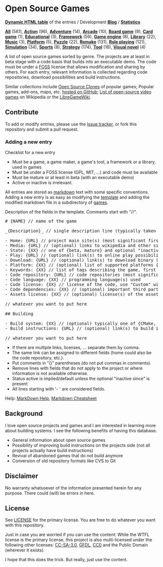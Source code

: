 # Open Source Games

**[Dynamic HTML table](https://trilarion.github.io/opensourcegames/)** of the entries / Development **[Blog](https://trilarion.blogspot.com/search/label/osgames)** / **[Statistics](statistics.md#statistics)**

[comment]: # (start of autogenerated content, do not edit)
**[All](games/_all.md#All)** (561), **[Action](games/_action.md#action)** (96), **[Adventure](games/_adventure.md#adventure)** (14), **[Arcade](games/_arcade.md#arcade)** (10), **[Board game](games/_board-game.md#board-game)** (9), **[Card game](games/_card-game.md#card-game)** (1), **[Educational](games/_educational.md#educational)** (3), **[Framework](games/_framework.md#framework)** (59), **[Game engine](games/_game-engine.md#game-engine)** (8), **[Library](games/_library.md#library)** (22), **[Music](games/_music.md#music)** (3), **[Platform](games/_platform.md#platform)** (5), **[Puzzle](games/_puzzle.md#puzzle)** (22), **[Remake](games/_remake.md#remake)** (131), **[Role playing](games/_role-playing.md#role-playing)** (121), **[Simulation](games/_simulation.md#simulation)** (34), **[Sports](games/_sports.md#sports)** (8), **[Strategy](games/_strategy.md#strategy)** (174), **[Tool](games/_tool.md#tool)** (16), **[Visual novel](games/_visual-novel.md#visual-novel)** (4)

[comment]: # (end of autogenerated content)

A list of open source games sorted by genre. The projects are at least in beta stage with a code basis that builds
into an executable demo. The code must be under a [FOSS](https://en.wikipedia.org/wiki/FOSS) license that allows
modification and sharing by others. For each entry, relevant information is collected regarding code repositories,
download possibilities and build instructions.

Similar collections include [Open Source Clones](https://github.com/opengaming/osgameclones) of popular games;
Popular games, add-ons, maps, etc. [hosted on GitHub](https://github.com/leereilly/games); [List of open-source video games](https://en.wikipedia.org/wiki/List_of_open-source_video_games) on Wikipedia or the [LibreGameWiki](https://libregamewiki.org/Main_Page).

## Contribute

To add or modify entries, please use the [Issue tracker](https://github.com/Trilarion/opensourcegames/issues),
or fork this repository and submit a pull request.

### Adding a new entry

Checklist for a new entry

- Must be a game, a game maker, a game's tool, a framework or a library, used in games
- Must be under a FOSS license (GPL, MIT, ...) and code must be available
- Must be mature or at least in beta (with an executable demo)
- Active or inactive is irrelevant.

All entries are stored as [markdown](https://en.wikipedia.org/wiki/Markdown) text with some specific conventions.
Adding a new entry is as easy as modifying the [template](games/template.md) and adding the modified markdown file in a subdirectory of [games](games).

Description of the fields in the template. Comments start with "//".

<pre>
# {NAME} // name of the game

_{Description}_ // single description line (typically taken from about page of game)

- Home: {URL} // project main site(s) (most significant first)
- Media: {URL} // (optional) links to wikipedia and other significant mentions
- State: {XX} // one of {beta, mature} and optional "inactive since YEAR"
- Play: {URL} // (optional) link(s) to online play possibility
- Download: {URL} // (optional) link(s) to download binary (or source) releases
- Platform: {XX} // (optional) list of supported platforms {Linux, Windows, macOS, Android, ..}
- Keywords: {XX} // list of tags describing the game, first tage is the main category tag
- Code repository: {URL} // code repositories (most significant first)
- Code language: {XX} // programming language(s) used 
- Code license: {XX} // license of the code, use "Custom" with comment in () if the license is project-specific
- Code dependencies: {XX} // (optional) important third party libraries / frameworks used by the project
- Assets license: {XX} // (optional) license(s) of the assets (artwork, ..)

// whatever you want to put here

## Building

- Build system: {XX} // (optional) typically one of {CMake, Autoconf, Gradle, ..}
- Build instructions: {URL} // (optional) link(s) to build instructions offered by the project

// whatever you want to put here
</pre>

- If there are multiple links, licenses, ... separate them by comma.
- The same link can be assigned to different fields (home could also be the code repository, etc.).
- Put comments in "()" parentheses (do not put commas in comments).
- Remove lines with fields that do not apply to the project or where information is not available otherwise.
- Status active is implied/default unless the optional "inactive since" is present
- All lines starting with '- ' are considered fields.

Help: [MarkDown Help](https://help.github.com/articles/github-flavored-markdown), [Markdown Cheatsheet](https://github.com/adam-p/markdown-here/wiki/Markdown-Cheatsheet)

## Background

I love open source projects and games and I am interested in learning more about building systems.
I see the following benefits of having this database.

- General information about open source games
- Possibility of improving build instructions on the projects side (not all projects actually have build instructions)
- Revival of abandoned games that do not build anymore
- Conversion of old repository formats like CVS to Git

## Disclaimer
 
No warranty whatsoever of the information presented herein for any purpose. There could (will) be errors in here.

## License

See [LICENSE](LICENSE) for the primary license. You are free to do whatever you want with this repository.

Just in case you are worried if you can use the content: While the WTFL license is the primary license,
this project is also multi-licensed under the following other licenses: [CC-SA-3.0](https://creativecommons.org/licenses/by-sa/3.0/), [GFDL](https://www.gnu.org/licenses/fdl-1.3.txt), [CC0](https://creativecommons.org/share-your-work/public-domain/cc0/) and the Public Domain (wherever it exists).

I hope that this does the trick. But really, just use the content.
